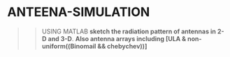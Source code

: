 # ANTEENA-SIMULATION

>>USING MATLAB
**sketch the radiation pattern of antennas in 2-D and 3-D**.
**Also antenna arrays including [ULA & non-uniform((Binomail && chebychev))]**